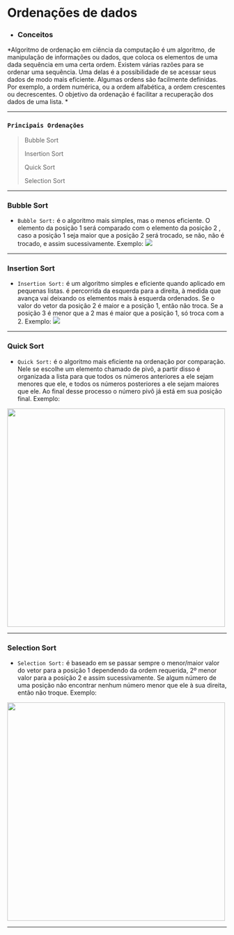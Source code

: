 # **Ordenações de dados**

- ### Conceitos

*Algoritmo de ordenação em ciência da computação é um algoritmo, de manipulação de informações ou dados, que coloca os elementos de uma dada sequência em uma certa ordem. Existem várias razões para se ordenar uma sequência. Uma delas é a possibilidade de se acessar seus dados de modo mais eficiente. Algumas ordens são facilmente definidas. Por exemplo, a ordem numérica, ou a ordem alfabética, a ordem crescentes ou decrescentes. O objetivo da ordenação é facilitar a recuperação dos dados de uma lista.
*

------------

### **`Principais Ordenações`**
>Bubble Sort
><p>Insertion Sort<p/>
><p>Quick Sort<p/>
><p>Selection Sort<p/>


------------

### Bubble Sort
* `Bubble Sort:` é o algoritmo mais simples, mas o menos eficiente. O elemento da posição 1 será comparado com o elemento da posição 2 , caso a posição 1 seja maior que a posição 2 será trocado, se não, não é trocado,  e assim sucessivamente. Exemplo:
![](https://upload.wikimedia.org/wikipedia/commons/0/06/Bubble-sort.gif)


------------


### Insertion Sort
* `Insertion Sort:` é um algoritmo simples e eficiente quando aplicado em pequenas listas. é percorrida da esquerda para a direita, à medida que avança vai deixando os elementos mais à esquerda ordenados. Se o valor do vetor da posição 2 é maior e a posição 1, então não troca. Se a posição 3 é menor que a 2 mas é maior que a posição 1, só troca com a 2. Exemplo:
![](https://upload.wikimedia.org/wikipedia/commons/9/9c/Insertion-sort-example.gif)


------------



### Quick Sort
* `Quick Sort:` é o algoritmo mais eficiente na ordenação por comparação. Nele se escolhe um elemento chamado de pivô, a partir disso é organizada a lista para que todos os números anteriores a ele sejam menores que ele, e todos os números posteriores a ele sejam maiores que ele. Ao final desse processo o número pivô já está em sua posição final. Exemplo:
<img src="https://upload.wikimedia.org/wikipedia/commons/9/9c/Quicksort-example.gif" width="500">


------------



### Selection Sort
* `Selection Sort:` é baseado em se passar sempre o menor/maior valor do vetor para a posição 1 dependendo da ordem requerida, 2º menor valor para a posição 2 e assim sucessivamente. Se algum número de uma posição não encontrar nenhum número menor que ele à sua direita, então não troque. Exemplo:
 <img src="https://i2.wp.com/algorithms.tutorialhorizon.com/files/2019/01/Selection-Sort-Gif.gif?ssl=1" width ="500">

 
 

------------





